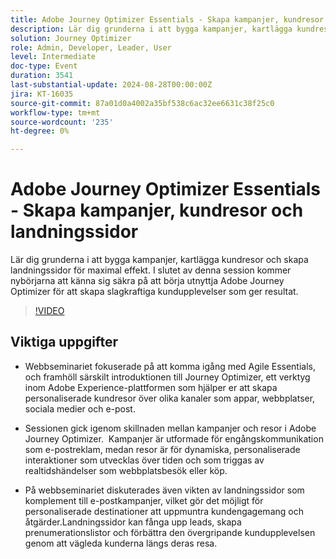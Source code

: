 ```yaml
---
title: Adobe Journey Optimizer Essentials - Skapa kampanjer, kundresor och landningssidor
description: Lär dig grunderna i att bygga kampanjer, kartlägga kundresor och skapa landningssidor för maximal effekt. I slutet av denna session kommer nybörjarna att känna sig säkra på att börja utnyttja Adobe Journey Optimizer för att skapa slagkraftiga kundupplevelser som ger resultat.
solution: Journey Optimizer
role: Admin, Developer, Leader, User
level: Intermediate
doc-type: Event
duration: 3541
last-substantial-update: 2024-08-28T00:00:00Z
jira: KT-16035
source-git-commit: 87a01d0a4002a35bf538c6ac32ee6631c38f25c0
workflow-type: tm+mt
source-wordcount: '235'
ht-degree: 0%

---
```



# Adobe Journey Optimizer Essentials - Skapa kampanjer, kundresor och landningssidor

Lär dig grunderna i att bygga kampanjer, kartlägga kundresor och skapa landningssidor för maximal effekt. I slutet av denna session kommer nybörjarna att känna sig säkra på att börja utnyttja Adobe Journey Optimizer för att skapa slagkraftiga kundupplevelser som ger resultat.

>[!VIDEO](https://video.tv.adobe.com/v/3433000/?learn=on)

## Viktiga uppgifter

* Webbseminariet fokuserade på att komma igång med Agile Essentials, och framhöll särskilt introduktionen till Journey Optimizer, ett verktyg inom Adobe Experience-plattformen som hjälper er att skapa personaliserade kundresor över olika kanaler som appar, webbplatser, sociala medier och e-post. &#x200B;

* Sessionen gick igenom skillnaden mellan kampanjer och resor i Adobe Journey Optimizer. &#x200B; Kampanjer är utformade för engångskommunikation som e-postreklam, medan resor är för dynamiska, personaliserade interaktioner som utvecklas över tiden och som triggas av realtidshändelser som webbplatsbesök eller köp. &#x200B;

* På webbseminariet diskuterades även vikten av landningssidor som komplement till e-postkampanjer, vilket gör det möjligt för personaliserade destinationer att uppmuntra kundengagemang och åtgärder. &#x200B; Landningssidor kan fånga upp leads, skapa prenumerationslistor och förbättra den övergripande kundupplevelsen genom att vägleda kunderna längs deras resa. &#x200B;

